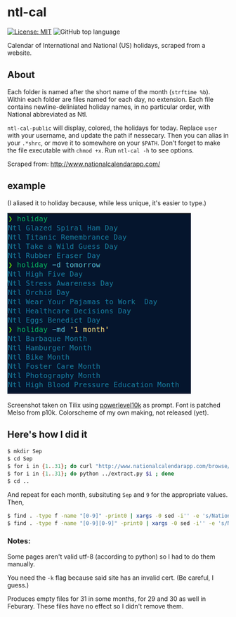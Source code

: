 # ntl-cal
[![License: MIT](https://img.shields.io/badge/License-MIT-blue.svg)](https://opensource.org/licenses/MIT) ![GitHub top language](https://img.shields.io/github/languages/top/extremepayne/HighScor.svg)

Calendar of International and National (US) holidays, scraped from a website.

## About
Each folder is named after the short name of the month (`strftime %b`). 
Within each folder are files named for each day, no extension. 
Each file contains newline-deliniated holiday names, in no particular order, 
with National abbreviated as Ntl.

`ntl-cal-public` will display, colored, the holidays for today. 
Replace `user` with your username, and update the path if nessecary. 
Then you can alias in your `.*shrc`, or move it to somewhere on your `$PATH`. 
Don't forget to make the file executable with `chmod +x`.
Run `ntl-cal -h` to see options.

Scraped from: http://www.nationalcalendarapp.com/

## example
(I aliased it to holiday because, while less unique, it's easier to type.)

![demo image](images/demo.png)

Screenshot taken on Tilix using [powerlevel10k](https://github.com/romkatv/powerlevel10k) as prompt. Font is patched Melso from p10k. Colorscheme of my own making, not released (yet).


## Here's how I did it
```sh
$ mkdir Sep
$ cd Sep
$ for i in {1..31}; do curl "http://www.nationalcalendarapp.com/browse/2020/9/$i" -kO; done
$ for i in {1..31}; do python ../extract.py $i ; done
$ cd ..
```
And repeat for each month, subsituting `Sep` and `9` for the appropriate values.
Then, 
```sh
$ find . -type f -name "[0-9]" -print0 | xargs -0 sed -i'' -e 's/National/Ntl/ig'
$ find . -type f -name "[0-9][0-9]" -print0 | xargs -0 sed -i'' -e 's/National/Ntl/ig'
```

### Notes: 
Some pages aren't valid utf-8 (according to python) so I had to do them manually.

You need the `-k` flag because said site has an invalid cert. (Be careful, I guess.)

Produces empty files for 31 in some months, for 29 and 30 as well in Feburary. 
These files have no effect so I didn't remove them.
